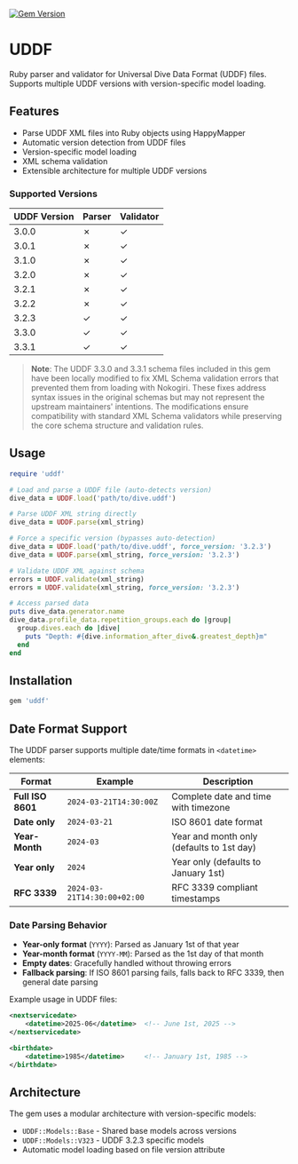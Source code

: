 [![Gem Version](https://badge.fury.io/rb/uddf.svg)](https://badge.fury.io/rb/uddf)

# UDDF

Ruby parser and validator for Universal Dive Data Format (UDDF) files. Supports multiple UDDF versions with version-specific model loading.

## Features

- Parse UDDF XML files into Ruby objects using HappyMapper
- Automatic version detection from UDDF files
- Version-specific model loading
- XML schema validation
- Extensible architecture for multiple UDDF versions

### Supported Versions

| UDDF Version | Parser | Validator |
|--------------|--------|-----------|
| 3.0.0        | ✗      | ✓         |
| 3.0.1        | ✗      | ✓         |
| 3.1.0        | ✗      | ✓         |
| 3.2.0        | ✗      | ✓         |
| 3.2.1        | ✗      | ✓         |
| 3.2.2        | ✗      | ✓         |
| 3.2.3        | ✓      | ✓         |
| 3.3.0        | ✓      | ✓         |
| 3.3.1        | ✓      | ✓         |

> **Note**: The UDDF 3.3.0 and 3.3.1 schema files included in this gem have been locally modified to fix XML Schema validation errors that prevented them from loading with Nokogiri. These fixes address syntax issues in the original schemas but may not represent the upstream maintainers' intentions. The modifications ensure compatibility with standard XML Schema validators while preserving the core schema structure and validation rules.

## Usage

```ruby
require 'uddf'

# Load and parse a UDDF file (auto-detects version)
dive_data = UDDF.load('path/to/dive.uddf')

# Parse UDDF XML string directly
dive_data = UDDF.parse(xml_string)

# Force a specific version (bypasses auto-detection)
dive_data = UDDF.load('path/to/dive.uddf', force_version: '3.2.3')
dive_data = UDDF.parse(xml_string, force_version: '3.2.3')

# Validate UDDF XML against schema
errors = UDDF.validate(xml_string)
errors = UDDF.validate(xml_string, force_version: '3.2.3')

# Access parsed data
puts dive_data.generator.name
dive_data.profile_data.repetition_groups.each do |group|
  group.dives.each do |dive|
    puts "Depth: #{dive.information_after_dive&.greatest_depth}m"
  end
end
```

## Installation

```ruby
gem 'uddf'
```

## Date Format Support

The UDDF parser supports multiple date/time formats in `<datetime>` elements:

| Format | Example | Description |
|--------|---------|-------------|
| **Full ISO 8601** | `2024-03-21T14:30:00Z` | Complete date and time with timezone |
| **Date only** | `2024-03-21` | ISO 8601 date format |
| **Year-Month** | `2024-03` | Year and month only (defaults to 1st day) |
| **Year only** | `2024` | Year only (defaults to January 1st) |
| **RFC 3339** | `2024-03-21T14:30:00+02:00` | RFC 3339 compliant timestamps |

### Date Parsing Behavior

- **Year-only format** (`YYYY`): Parsed as January 1st of that year
- **Year-month format** (`YYYY-MM`): Parsed as the 1st day of that month
- **Empty dates**: Gracefully handled without throwing errors
- **Fallback parsing**: If ISO 8601 parsing fails, falls back to RFC 3339, then general date parsing

Example usage in UDDF files:
```xml
<nextservicedate>
    <datetime>2025-06</datetime>  <!-- June 1st, 2025 -->
</nextservicedate>

<birthdate>
    <datetime>1985</datetime>     <!-- January 1st, 1985 -->
</birthdate>
```

## Architecture

The gem uses a modular architecture with version-specific models:

- `UDDF::Models::Base` - Shared base models across versions
- `UDDF::Models::V323` - UDDF 3.2.3 specific models
- Automatic model loading based on file version attribute

